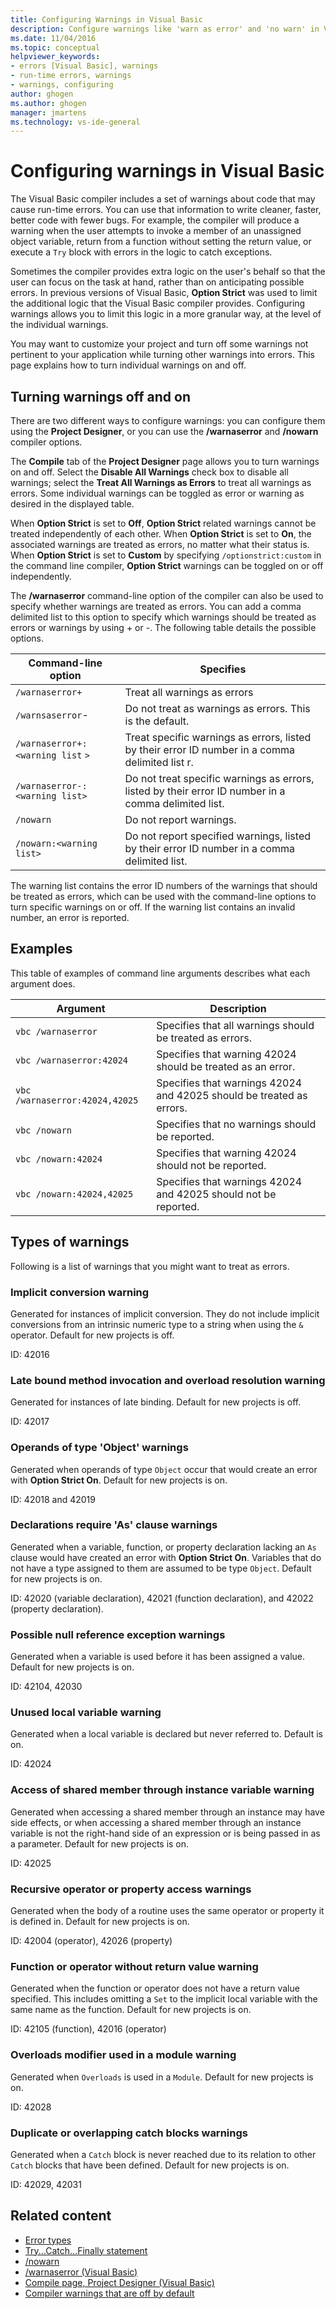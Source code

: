 ```yaml
---
title: Configuring Warnings in Visual Basic
description: Configure warnings like 'warn as error' and 'no warn' in Visual Basic to help you write cleaner, faster, better code with fewer bugs.
ms.date: 11/04/2016
ms.topic: conceptual
helpviewer_keywords:
- errors [Visual Basic], warnings
- run-time errors, warnings
- warnings, configuring
author: ghogen
ms.author: ghogen
manager: jmartens
ms.technology: vs-ide-general
---
```

# Configuring warnings in Visual Basic


The Visual Basic compiler includes a set of warnings about code that may cause run-time errors. You can use that information to write cleaner, faster, better code with fewer bugs. For example, the compiler will produce a warning when the user attempts to invoke a member of an unassigned object variable, return from a function without setting the return value, or execute a `Try` block with errors in the logic to catch exceptions.

Sometimes the compiler provides extra logic on the user's behalf so that the user can focus on the task at hand, rather than on anticipating possible errors. In previous versions of Visual Basic, **Option Strict** was used to limit the additional logic that the Visual Basic compiler provides. Configuring warnings allows you to limit this logic in a more granular way, at the level of the individual warnings.

You may want to customize your project and turn off some warnings not pertinent to your application while turning other warnings into errors. This page explains how to turn individual warnings on and off.

## Turning warnings off and on
There are two different ways to configure warnings: you can configure them using the **Project Designer**, or you can use the **/warnaserror** and **/nowarn** compiler options.

The **Compile** tab of the **Project Designer** page allows you to turn warnings on and off. Select the **Disable All Warnings** check box to disable all warnings; select the **Treat All Warnings as Errors** to treat all warnings as errors. Some individual warnings can be toggled as error or warning as desired in the displayed table.

When **Option Strict** is set to **Off**, **Option Strict** related warnings cannot be treated independently of each other. When **Option Strict** is set to **On**, the associated warnings are treated as errors, no matter what their status is. When **Option Strict** is set to **Custom** by specifying `/optionstrict:custom` in the command line compiler, **Option Strict** warnings can be toggled on or off independently.

The **/warnaserror** command-line option of the compiler can also be used to specify whether warnings are treated as errors. You can add a comma delimited list to this option to specify which warnings should be treated as errors or warnings by using + or -. The following table details the possible options.

|Command-line option|Specifies|
| - |---------------|
|`/warnaserror+`|Treat all warnings as errors|
|`/warnsaserror`-|Do not treat as warnings as errors. This is the default.|
|`/warnaserror+:<warning list` `>`|Treat specific warnings as errors, listed by their error ID number in a comma delimited list r.|
|`/warnaserror-:<warning list>`|Do not treat specific warnings as errors, listed by their error ID number in a comma delimited list.|
|`/nowarn`|Do not report warnings.|
|`/nowarn:<warning list>`|Do not report specified warnings, listed by their error ID number in a comma delimited list.|

The warning list contains the error ID numbers of the warnings that should be treated as errors, which can be used with the command-line options to turn specific warnings on or off. If the warning list contains an invalid number, an error is reported.

## Examples
This table of examples of command line arguments describes what each argument does.

|Argument|Description|
|--------------|-----------------|
|`vbc /warnaserror`|Specifies that all warnings should be treated as errors.|
|`vbc /warnaserror:42024`|Specifies that warning 42024 should be treated as an error.|
|`vbc /warnaserror:42024,42025`|Specifies that warnings 42024 and 42025 should be treated as errors.|
|`vbc /nowarn`|Specifies that no warnings should be reported.|
|`vbc /nowarn:42024`|Specifies that warning 42024 should not be reported.|
|`vbc /nowarn:42024,42025`|Specifies that warnings 42024 and 42025 should not be reported.|

## Types of warnings
Following is a list of warnings that you might want to treat as errors.

### Implicit conversion warning
Generated for instances of implicit conversion. They do not include implicit conversions from an intrinsic numeric type to a string when using the `&` operator. Default for new projects is off.

ID: 42016

### Late bound method invocation and overload resolution warning
Generated for instances of late binding. Default for new projects is off.

ID: 42017

### Operands of type 'Object' warnings
Generated when operands of type `Object` occur that would create an error with **Option Strict On**. Default for new projects is on.

ID: 42018 and 42019

### Declarations require 'As' clause warnings
Generated when a variable, function, or property declaration lacking an `As` clause would have created an error with **Option Strict On**. Variables that do not have a type assigned to them are assumed to be type `Object`. Default for new projects is on.

ID: 42020 (variable declaration), 42021 (function declaration), and 42022 (property declaration).

### Possible null reference exception warnings
Generated when a variable is used before it has been assigned a value. Default for new projects is on.

ID: 42104, 42030

### Unused local variable warning
Generated when a local variable is declared but never referred to. Default is on.

ID: 42024

### Access of shared member through instance variable warning
Generated when accessing a shared member through an instance may have side effects, or when accessing a shared member through an instance variable is not the right-hand side of an expression or is being passed in as a parameter. Default for new projects is on.

ID: 42025

### Recursive operator or property access warnings
Generated when the body of a routine uses the same operator or property it is defined in. Default for new projects is on.

ID: 42004 (operator), 42026 (property)

### Function or operator without return value warning
Generated when the function or operator does not have a return value specified. This includes omitting a `Set` to the implicit local variable with the same name as the function. Default for new projects is on.

ID: 42105 (function), 42016 (operator)

### Overloads modifier used in a module warning
Generated when `Overloads` is used in a `Module`. Default for new projects is on.

ID: 42028

### Duplicate or overlapping catch blocks warnings
Generated when a `Catch` block is never reached due to its relation to other `Catch` blocks that have been defined. Default for new projects is on.

ID: 42029, 42031

## Related content

- [Error types](/dotnet/visual-basic/programming-guide/language-features/error-types)
- [Try...Catch...Finally statement](/dotnet/visual-basic/language-reference/statements/try-catch-finally-statement)
- [/nowarn](/dotnet/visual-basic/reference/command-line-compiler/nowarn)
- [/warnaserror (Visual Basic)](/dotnet/visual-basic/reference/command-line-compiler/warnaserror)
- [Compile page, Project Designer (Visual Basic)](../ide/reference/compile-page-project-designer-visual-basic.md)
- [Compiler warnings that are off by default](/cpp/preprocessor/compiler-warnings-that-are-off-by-default)
